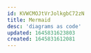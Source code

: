 ```yaml
---
id: KVWCMOJtVrJolkgbC72zN
title: Mermaid
desc: 'diagrams as code'
updated: 1645831623803
created: 1645831612081
---
```



